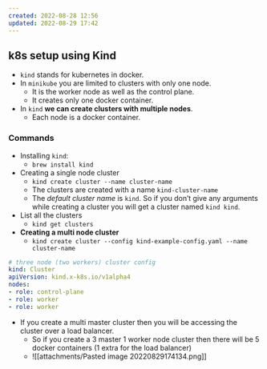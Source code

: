 ```yaml
---
created: 2022-08-28 12:56
updated: 2022-08-29 17:42
---
```


## k8s setup using Kind
- `kind` stands for kubernetes in docker.
- In `minikube` you are limited to clusters with only one node. 
	- It is the worker node as well as the control plane. 
	- It creates only one docker container.
- In `kind` **we can create clusters with multiple nodes**. 
	- Each node is a docker container.

### Commands
- Installing `kind`: 
	- `brew install kind`
- Creating a single node cluster
	- `kind create cluster --name cluster-name`
	- The clusters are created with a name `kind-cluster-name`
	- The *default cluster name* is `kind`. So if you don’t give any arguments while creating a cluster you will get a cluster named `kind kind`.
- List all the clusters
	- `kind get clusters `
- **Creating a multi node cluster**
	- `kind create cluster --config kind-example-config.yaml --name cluster-name`

```yaml
# three node (two workers) cluster config
kind: Cluster
apiVersion: kind.x-k8s.io/v1alpha4
nodes:
- role: control-plane
- role: worker
- role: worker
```

- If you create a multi master cluster then you will be accessing the cluster over a load balancer.
	- So if you create a 3 master 1 worker node cluster then there will be 5 docker containers (1 extra for the load balancer)
	- ![[attachments/Pasted image 20220829174134.png]]